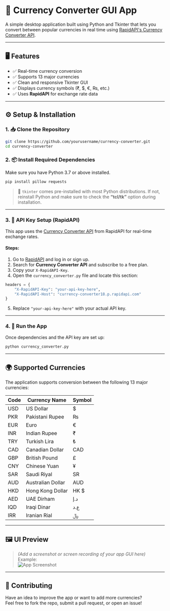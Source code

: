 
# 💱 Currency Converter GUI App

A simple desktop application built using Python and Tkinter that lets you convert between popular currencies in real time using [RapidAPI's Currency Converter API](https://rapidapi.com/).

---

## 🖥️ Features

- ✅ Real-time currency conversion
- ✅ Supports 13 major currencies
- ✅ Clean and responsive Tkinter GUI
- ✅ Displays currency symbols (₹, $, €, ₨, etc.)
- ✅ Uses **RapidAPI** for exchange rate data

---

## ⚙️ Setup & Installation

### 1. 📥 Clone the Repository

```bash
git clone https://github.com/yourusername/currency-converter.git
cd currency-converter
```

### 2. 📦 Install Required Dependencies

Make sure you have Python 3.7 or above installed.

```bash
pip install pillow requests
```

> 🧩 `tkinter` comes pre-installed with most Python distributions. If not, reinstall Python and make sure to check the **“tcl/tk”** option during installation.

---

### 3. 🔑 API Key Setup (RapidAPI)

This app uses the [Currency Converter API](https://rapidapi.com/apilayernet/api/currency-converter18) from RapidAPI for real-time exchange rates.

#### Steps:

1. Go to [RapidAPI](https://rapidapi.com/) and log in or sign up.
2. Search for **Currency Converter API** and subscribe to a free plan.
3. Copy your `X-RapidAPI-Key`.
4. Open the `currency_converter.py` file and locate this section:

```python
headers = {
    "X-RapidAPI-Key": "your-api-key-here",
    "X-RapidAPI-Host": "currency-converter18.p.rapidapi.com"
}
```

5. Replace `"your-api-key-here"` with your actual API key.

---

### 4. 🚀 Run the App

Once dependencies and the API key are set up:

```bash
python currency_converter.py
```

---

## 🌍 Supported Currencies

The application supports conversion between the following 13 major currencies:

| Code | Currency Name        | Symbol |
|------|----------------------|--------|
| USD  | US Dollar            | $      |
| PKR  | Pakistani Rupee      | ₨      |
| EUR  | Euro                 | €      |
| INR  | Indian Rupee         | ₹      |
| TRY  | Turkish Lira         | ₺      |
| CAD  | Canadian Dollar      | CAD    |
| GBP  | British Pound        | £      |
| CNY  | Chinese Yuan         | ¥      |
| SAR  | Saudi Riyal          | SR     |
| AUD  | Australian Dollar    | AUD    |
| HKD  | Hong Kong Dollar     | HK $   |
| AED  | UAE Dirham           | د.إ     |
| IQD  | Iraqi Dinar          | ع.د     |
| IRR  | Iranian Rial         | ﷼      |

---

## 🖼️ UI Preview

> *(Add a screenshot or screen recording of your app GUI here)*  
> Example:  
> ![App Screenshot](app.png)

---

## 🙌 Contributing

Have an idea to improve the app or want to add more currencies?  
Feel free to fork the repo, submit a pull request, or open an issue!
